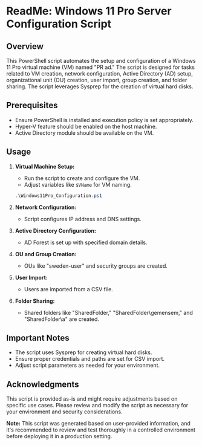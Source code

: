 # ReadMe: Windows 11 Pro Server Configuration Script

## Overview

This PowerShell script automates the setup and configuration of a Windows 11 Pro virtual machine (VM) named "PR ad." The script is designed for tasks related to VM creation, network configuration, Active Directory (AD) setup, organizational unit (OU) creation, user import, group creation, and folder sharing. The script leverages Sysprep for the creation of virtual hard disks.

## Prerequisites

- Ensure PowerShell is installed and execution policy is set appropriately.
- Hyper-V feature should be enabled on the host machine.
- Active Directory module should be available on the VM.

## Usage

1. **Virtual Machine Setup:**
   - Run the script to create and configure the VM.
   - Adjust variables like `$VName` for VM naming.

   ```powershell
   .\Windows11Pro_Configuration.ps1
   ```

2. **Network Configuration:**
   - Script configures IP address and DNS settings.

3. **Active Directory Configuration:**
   - AD Forest is set up with specified domain details.

4. **OU and Group Creation:**
   - OUs like "sweden-user" and security groups are created.

5. **User Import:**
   - Users are imported from a CSV file.

6. **Folder Sharing:**
   - Shared folders like "SharedFolder," "SharedFolder\gemensem," and "SharedFolder\a" are created.

## Important Notes

- The script uses Sysprep for creating virtual hard disks.
- Ensure proper credentials and paths are set for CSV import.
- Adjust script parameters as needed for your environment.

## Acknowledgments

This script is provided as-is and might require adjustments based on specific use cases. Please review and modify the script as necessary for your environment and security considerations.

**Note:** This script was generated based on user-provided information, and it's recommended to review and test thoroughly in a controlled environment before deploying it in a production setting.
